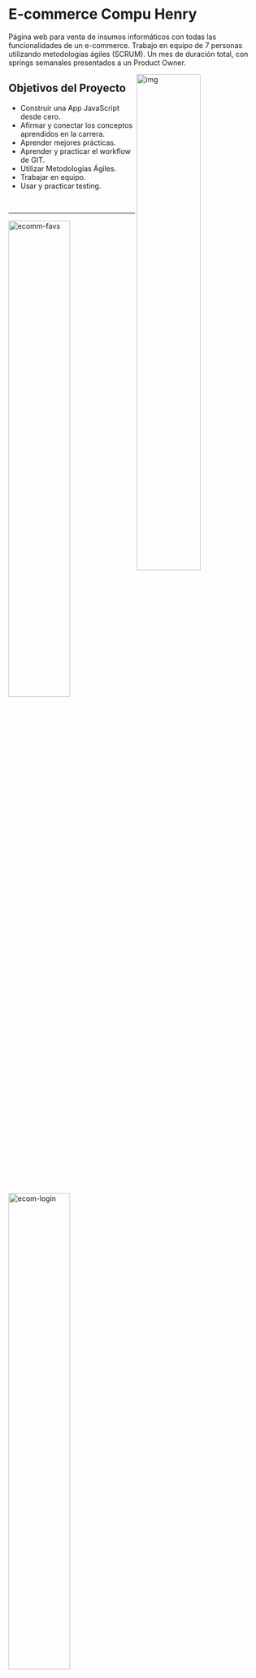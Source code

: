 # E-commerce Compu Henry

Página web para venta de insumos informáticos con todas las funcionalidades de un e-commerce.
Trabajo en equipo de 7 personas utilizando metodologías ágiles
(SCRUM). Un mes de duración total, con springs semanales
presentados a un Product Owner.

<img align="right" alt="img" src="https://i.ibb.co/rwk20kr/ecommerce.png" width="50%" height="auto" />

## Objetivos del Proyecto

- Construir una App JavaScript desde cero.
- Afirmar y conectar los conceptos aprendidos en la carrera.
- Aprender mejores prácticas.
- Aprender y practicar el workflow de GIT.
- Utilizar Metodologías Ágiles.
- Trabajar en equipo.
- Usar y practicar testing.

<!--




<img src="https://i.ibb.co/ggt95G1/ecomm-carrito.png" alt="ecomm-carrito" border="0" width="40%" align="left"> -->

<br/> 
<hr/>

<img src="https://i.ibb.co/5nz078q/ecomm-favs.png" alt="ecomm-favs" border="0" width="49%" >
<img src="https://i.ibb.co/6g4YN8S/ecom-login.png" alt="ecom-login" border="0" width="49%">

<br/> 
<hr/>
<br/> 
<br/> 
<img src="https://i.ibb.co/Fq2Vy9L/ecomm-armar-PC.png" alt="ecomm-armar-PC" border="0" width="32%" align="right" >

Uno de las principales problemáticas para la venta de insumos informáticos, es el desconocimiento por parte del comprador frete a la amplia gama de opciones existentes para satisfacer sus necesidades.
Para ello ideamos un sistema de productos asociados compatibles. Permitiendo así a cualquier usuario armar su computadora independientemente de sus conocimietos en cuestiones de hadware.

<br/> 
<br/> 
<br/>

<span style="display:block">
<hr/>
<img src="https://i.ibb.co/ggt95G1/ecomm-carrito.png" alt="ecomm-carrito" border="0" width="69%" >
<img src="https://i.ibb.co/SJg4K4V/ecomm-mercado-Pago.png" alt="ecomm-mercado-Pago" border="0" width="29%" >
</span>

<br/> 
<hr/>
<br/>

### Usuarios no Autenticados

Un Visitante anónimo debería poder navegar tu e-commerce, ver y buscar productos.

###### Como un Guest yo puedo...

- PRODUCTOS:

  - ...ver la lista completa de productos (catálogo), para ver todo lo disponible para comprar.
  - ...refinar el listado por categorías, para poder ver los items en los que estoy interesado.
  - ...buscas productos, para poder encontrar rápido los productos que quiero comprar.
  - ...ver los detalles de un producto individual (incluida las fotos, descripciones, reviews, etc...), asi puede determinar si quiero ese producto o no.

- CARRITO:
  - ...poder agregar items a mi carrito de compras desde el listado o desde a página de detalles de un producto, para poder comprarlos despues.
  - ...sacar items de mi carrito, en caso que decida no quererlos.
  - ...editar cantidades de los items de mi carrito, en caso que quiera mas o menos cantidad de un item en particular.
  - ...refrescar la página, o irme y volver, y todavía tener mi carrito de compras (sin haberme creado una cuenta). (Podés usar sessionStorage, localStorage, cookies, o JWT).
  - ...poder crearme una cuenta, loguearme y seguir editando ese mismo carrito, asi no pierdo los items seleccionados.
- CHECKOUT:
  - ...poder comprar todos los items de un mi carrito.
  - ...especificar una dirección de envio y un email cuando hago el checkout, asi me envien la compra a lugar que dije.
  - ...recibir un email de confirmación que hice la compra.
  - ...recibir un email de notificación cuando la orden fue despachada.
- GESTION DE CUENTA:
  - ...poder crear una cuenta, asi puede hacer otras cosas como dejar un review.
  - ...poder logearme usando Google o Github, para no tener que acordarme de un password nuevo.

### Usuarios Autenticados

Los usuarios que hayan creado su cuenta, podrán hacer todo lo que puede hacer un usuario guest y además:

###### Como un Usuario Autenticado yo puedo...

- GESTION DE CUENTA:
  - ...poder desloguearme, asi nadie más pueda usar mi sesión.
  - ...ver el historial de ordenes previas, asi puede reever las ordenes que hice en el pasado.
  - ...ver los detalles de una orden que hice en el pasado, incluyendo:
    - Los items comprados, con sus cantidades.
    - Links a la página del producto comprado.
    - Fecha y hora de la compra.
- REVIEWS:
  - ...poder dejar reviews a los productos, que incluyan texto y un sistema de cinco estrellas.

### Admin

Los usuarios administradores pueden manejar el sitio, los productos que se listan y los items que están disponibles.

###### Como un administrador yo puedo...

- GESTION DE PRODUCTOS:

  - ...poder crear y editar productos, con nombre, descripción, precio y uno o más fotos, tal que los visitantes puedan ver la última información de lo que se vende.
  - ...poder crear categorías, para que los usuarios puedan filtrar los items.
  - ...poder agregar o sacar categorías de los items (los items deben poder aceptar múltiples categorías).
  - ...gestionar la disponibilidad de un item. (un item que no esta disponible, no deberá estar listado en la página, pero su detalle debe seguir siendo accesible desde el historial de compras o con su URL, pero debe mencionar que el item no está disponible).

- GESTION DE ORDENES:

  - ...poder ver una lista de todas las ordenes, para poder ver y revisar las ordener.
  - ...poder filtrar as ordenes por su estado (creada, procesando, cancelada, completa).
  - ver los detalles de una orden específica, asi puedo revisarla y actualizar su estado.
  - ...poder cambiar el estado de una orden (creada => procesando, procesando => cancelada || completa).

- GESTION DE USUARIOS:
  - ...poder hacer que un usuario se convierta en admin.
  - ...borrar a un usuario, asi no puedan logearse más.
  - ...forzar una password reset para un usuario.
